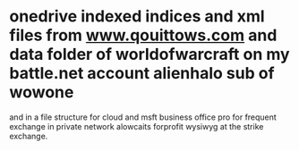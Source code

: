 # onedrive indexed indices and xml files from www.qouittows.com and data folder of worldofwarcraft on my battle.net account alienhalo sub of wowone
and in a file structure for cloud and msft business office pro for frequent exchange in private network alowcaits forprofit wysiwyg at the strike exchange.
